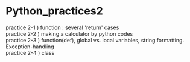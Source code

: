 # Python_practices2

practice 2-1 ) function : several 'return' cases <br>
practice 2-2 ) making a calculator by python codes <br>
practice 2-3 ) function(def), global vs. local variables, string formatting. Exception-handling <br>
practice 2-4 ) class <br>

